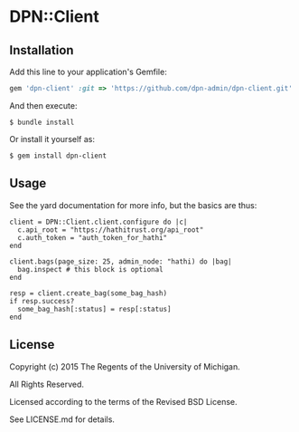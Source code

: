 # DPN::Client


## Installation

Add this line to your application's Gemfile:

```ruby
gem 'dpn-client' :git => 'https://github.com/dpn-admin/dpn-client.git'

```

And then execute:

    $ bundle install

Or install it yourself as:

    $ gem install dpn-client

## Usage

See the yard documentation for more info, but the basics are thus:

```
client = DPN::Client.client.configure do |c|
  c.api_root = "https://hathitrust.org/api_root"
  c.auth_token = "auth_token_for_hathi"
end

client.bags(page_size: 25, admin_node: "hathi) do |bag|
  bag.inspect # this block is optional
end

resp = client.create_bag(some_bag_hash)
if resp.success?
  some_bag_hash[:status] = resp[:status]
end
```

## License

Copyright (c) 2015 The Regents of the University of Michigan.

All Rights Reserved.

Licensed according to the terms of the Revised BSD License.

See LICENSE.md for details.

